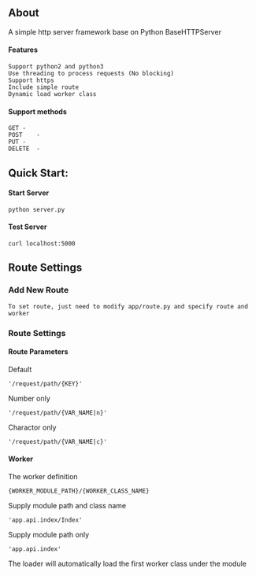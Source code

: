 ## About

A simple http server framework base on Python BaseHTTPServer

#### Features
	Support python2 and python3
	Use threading to process requests (No blocking)
	Support https
	Include simple route
	Dynamic load worker class

#### Support methods
	GET	-
	POST	-
	PUT	-
	DELETE	-

## Quick Start:
#### Start Server
	python server.py
	
#### Test Server
	curl localhost:5000

## Route Settings

### Add New Route

	To set route, just need to modify app/route.py and specify route and worker

### Route Settings

#### Route Parameters
	
Default
	
	'/request/path/{KEY}'

Number only

	'/request/path/{VAR_NAME|n}'
	
Charactor only

	'/request/path/{VAR_NAME|c}'

#### Worker

The worker definition

	{WORKER_MODULE_PATH}/{WORKER_CLASS_NAME}

Supply module path and class name

	'app.api.index/Index'

Supply module path only

	'app.api.index'

The loader will automatically load the first worker class under the module
	
	
